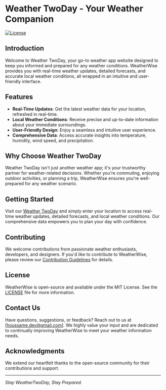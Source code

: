 # Weather TwoDay - Your Weather Companion

[![License](https://img.shields.io/badge/license-MIT-blue.svg)](LICENSE)

## Introduction

Welcome to Weather TwoDay, your go-to weather app website designed to keep you informed and prepared for any weather conditions. WeatherWise provides you with real-time weather updates, detailed forecasts, and accurate local weather conditions, all wrapped in an intuitive and user-friendly interface.

## Features

- **Real-Time Updates**: Get the latest weather data for your location, refreshed in real-time.
- **Local Weather Conditions**: Receive precise and up-to-date information about your immediate surroundings.
- **User-Friendly Design**: Enjoy a seamless and intuitive user experience.
- **Comprehensive Data**: Access accurate insights into temperature, humidity, wind speed, and precipitation.

## Why Choose Weather TwoDay

Weather TwoDay isn't just another weather app; it's your trustworthy partner for weather-related decisions. Whether you're commuting, enjoying outdoor activities, or planning a trip, WeatherWise ensures you're well-prepared for any weather scenario.

## Getting Started

Visit our [Weather TwoDay](https://weathertwoday.netlify.app/) and simply enter your location to access real-time weather updates, detailed forecasts, and local weather conditions. Our comprehensive data empowers you to plan your day with confidence.

## Contributing

We welcome contributions from passionate weather enthusiasts, developers, and designers. If you'd like to contribute to WeatherWise, please review our [Contribution Guidelines](CONTRIBUTING.md) for details.

## License

WeatherWise is open-source and available under the MIT License. See the [LICENSE](LICENSE) file for more information.

## Contact Us

Have questions, suggestions, or feedback? Reach out to us at [houssame.dev@gmail.com]. We highly value your input and are dedicated to continually improving WeatherWise to meet your weather information needs.

## Acknowledgments

We extend our heartfelt thanks to the open-source community for their contributions and support.

---

*Stay WeatherTwoDay, Stay Prepared.*
